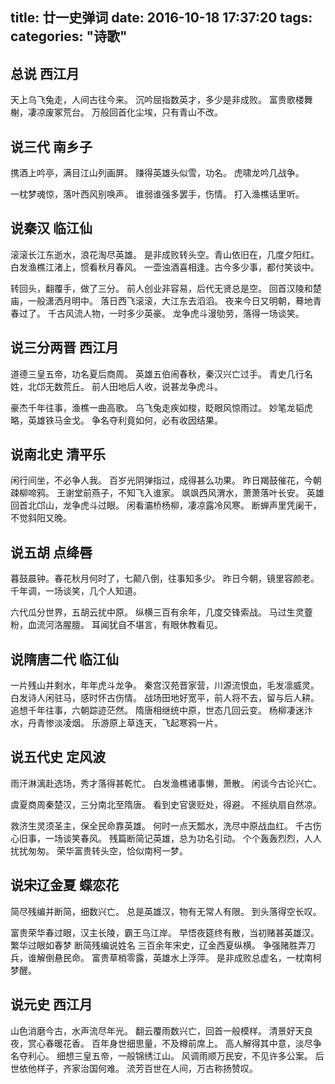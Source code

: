 title: 廿一史弹词
date: 2016-10-18 17:37:20
tags:
categories: "诗歌"
---


## 总说 西江月

天上乌飞兔走，人间古往今来。
沉吟屈指数英才，多少是非成败。
富贵歌楼舞榭，凄凉废冢荒台。
万般回首化尘埃，只有青山不改。


## 说三代 南乡子

携酒上吟亭，满目江山列画屏。
赚得英雄头似雪，功名。
虎啸龙吟几战争。

一枕梦魂惊，落叶西风别唤声。
谁弱谁强多罢手，伤情。
打入渔樵话里听。

## 说秦汉 临江仙

滚滚长江东逝水，浪花淘尽英雄。
是非成败转头空。青山依旧在，几度夕阳红。
白发渔樵江渚上，惯看秋月春风。
一壶浊酒喜相逢。古今多少事，都付笑谈中。

转回头，翻覆手，做了三分。
前人创业非容易，后代无贤总是空。
回首汉陵和楚庙，一般潇洒月明中。
落日西飞滚滚，大江东去滔滔。
夜来今日又明朝，蓦地青春过了。
千古风流人物，一时多少英豪。
龙争虎斗漫劬劳，落得一场谈笑。

## 说三分两晋 西江月

道德三皇五帝，功名夏后商周。
英雄五伯闹春秋，秦汉兴亡过手。
青史几行名姓，北邙无数荒丘。
前人田地后人收，说甚龙争虎斗。

豪杰千年往事，渔樵一曲高歌。
乌飞兔走疾如梭，眨眼风惊雨过。
妙笔龙韬虎略，英雄铁马金戈。
争名夺利竟如何，必有收因结果。

## 说南北史 清平乐

闲行间坐，不必争人我。
百岁光阴弹指过，成得甚么功果。 
昨日羯鼓催花，今朝疎柳啼鸦。
王谢堂前燕子，不知飞入谁家。
飒飒西风渭水，萧萧落叶长安。
英雄回首北邙山，龙争虎斗过眼。
闲看灞桥杨柳，凄凉露冷风寒。
断蝉声里凭阑干，不觉斜阳又晚。

## 说五胡 点绛唇
暮鼓晨钟。春花秋月何时了，七颠八倒，往事知多少。 
昨日今朝，镜里容颜老。
千年调，一场谈笑，几个人知道。

六代瓜分世界，五胡云扰中原。
纵横三百有余年，几度交锋索战。 
马过生灵虀粉，血流河洛腥膻。
耳闻犹自不堪言，有眼休教看见。

## 说隋唐二代 临江仙

一片残山并剩水，年年虎斗龙争。
秦宫汉苑晋家营，川源流恨血，毛发凛威灵。 
白发诗人闲驻马，感时怀古伤情。
战场田地好宽平，前人将不去，留与后人耕。
追想千年往事，六朝踪迹茫然。
隋唐相继统中原，世态几回云变。 
杨柳凄迷汴水，丹青惨淡凌烟。
乐游原上草连天，飞起寒鸦一片。

## 说五代史 定风波
雨汗淋漓赴选场，秀才落得甚乾忙。
白发渔樵诸事懒，萧散。
闲谈今古论兴亡。
 
虞夏商周秦楚汉，三分南北至隋唐。
看到史官褒贬处，得避。
不摇纨扇自然凉。

救济生灵须圣主，保全民命靠英雄。
何时一点天瓢水，洗尽中原战血红。
千古伤心旧事，一场谈笑春风。
残篇断简记英雄，总为功名引动。
个个轰轰烈烈，人人扰扰匆匆。
荣华富贵转头空，恰似南柯一梦。

## 说宋辽金夏 蝶恋花
简尽残编并断简，细数兴亡。
总是英雄汉，物有无常人有限。
到头落得空长叹。 

富贵荣华春过眼，汉主长陵，霸王乌江岸。
早悟夜筵终有散，当初赌甚英雄汉。
繁华过眼如春梦 断简残编说姓名
三百余年宋史，辽金西夏纵横。
争强赌胜弄刀兵，谁解倒悬民命。 
富贵草梢零露，英雄水上浮萍。
是非成败总虚名，一枕南柯梦醒。

## 说元史 西江月

山色消磨今古，水声流尽年光。
翻云覆雨数兴亡，回首一般模样。 
清景好天良夜，赏心春暖花香。
百年身世细思量，不及樽前席上。
高人解得其中意，淡尽争名夺利心。
细想三皇五帝，一般锦绣江山。
风调雨顺万民安，不见许多公案。 
后世依他样子，齐家治国何难。
流芳百世在人间，万古称扬赞叹。